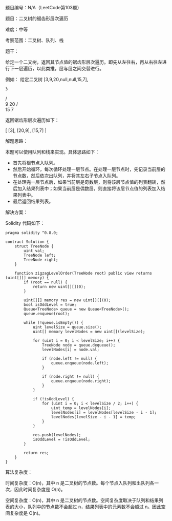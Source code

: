 题目编号：N/A（LeetCode第103题）

题目：二叉树的锯齿形层次遍历

难度：中等

考察范围：二叉树、队列、栈

题干：

给定一个二叉树，返回其节点值的锯齿形层次遍历。即先从左往右，再从右往左进行下一层遍历，以此类推，层与层之间交替进行。

例如：
给定二叉树 [3,9,20,null,null,15,7],

    3
   / \
  9  20
    /  \
   15   7

返回锯齿形层次遍历如下：

[
  [3],
  [20,9],
  [15,7]
]

解题思路：

本题可以使用队列和栈来实现。具体思路如下：

- 首先将根节点入队列。
- 然后开始循环，每次循环处理一层节点。在处理一层节点时，先记录当前层的节点数，然后依次出队列，并将其左右子节点入队列。
- 在处理完一层节点后，如果当前层是奇数层，则将该层节点值的列表翻转，然后加入结果列表中；如果当前层是偶数层，则直接将该层节点值的列表加入结果列表中。
- 最后返回结果列表。

解决方案：

Solidity 代码如下：

```
pragma solidity ^0.8.0;

contract Solution {
    struct TreeNode {
        uint val;
        TreeNode left;
        TreeNode right;
    }

    function zigzagLevelOrder(TreeNode root) public view returns (uint[][] memory) {
        if (root == null) {
            return new uint[][](0);
        }

        uint[][] memory res = new uint[][](0);
        bool isOddLevel = true;
        Queue<TreeNode> queue = new Queue<TreeNode>();
        queue.enqueue(root);

        while (!queue.isEmpty()) {
            uint levelSize = queue.size();
            uint[] memory levelNodes = new uint[](levelSize);

            for (uint i = 0; i < levelSize; i++) {
                TreeNode node = queue.dequeue();
                levelNodes[i] = node.val;

                if (node.left != null) {
                    queue.enqueue(node.left);
                }

                if (node.right != null) {
                    queue.enqueue(node.right);
                }
            }

            if (!isOddLevel) {
                for (uint i = 0; i < levelSize / 2; i++) {
                    uint temp = levelNodes[i];
                    levelNodes[i] = levelNodes[levelSize - i - 1];
                    levelNodes[levelSize - i - 1] = temp;
                }
            }

            res.push(levelNodes);
            isOddLevel = !isOddLevel;
        }

        return res;
    }
}
```

算法复杂度：

时间复杂度：O(n)，其中 n 是二叉树的节点数。每个节点入队列和出队列各一次，因此时间复杂度是 O(n)。

空间复杂度：O(n)，其中 n 是二叉树的节点数。空间复杂度取决于队列和结果列表的大小，队列中的节点数不会超过 n，结果列表中的元素数不会超过 n。因此空间复杂度是 O(n)。